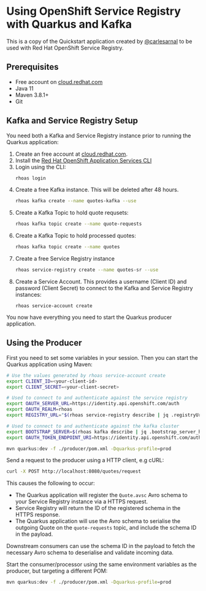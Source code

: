 # Using OpenShift Service Registry with Quarkus and Kafka

This is a copy of the Quickstart application created by [@carlesarnal](https://github.com/redhat-developer/app-services-guides/pull/303) to be used with Red Hat OpenShift Service Registry. 

## Prerequisites

* Free account on [cloud.redhat.com](https://console.redhat.com)
* Java 11
* Maven 3.8.1+
* Git

## Kafka and Service Registry Setup

You need both a Kafka and Service Registry instance prior to running the Quarkus application:

1. Create an free account at [cloud.redhat.com](https://console.redhat.com).
1. Install the [Red Hat OpenShift Application Services CLI](https://github.com/redhat-developer/app-services-guides/tree/main/rhoas-cli#installing-the-rhoas-cli)
1. Login using the CLI:
    ```bash
    rhoas login
    ```
1. Create a free Kafka instance. This will be deleted after 48 hours.
    ```bash
    rhoas kafka create --name quotes-kafka --use
    ```
1. Create a Kafka Topic to hold quote requsets:
    ```bash
    rhoas kafka topic create --name quote-requests
    ```
1. Create a Kafka Topic to hold processed quotes:
    ```bash
    rhoas kafka topic create --name quotes
    ```
1. Create a free Service Registry instance
    ```bash
    rhoas service-registry create --name quotes-sr --use
    ```
1. Create a Service Account. This provides a username (Client ID) and password (Client Secret) to connect to the Kafka and Service Registry instances:
    ```
    rhoas service-account create
    ```

You now have everything you need to start the Quarkus producer application.

## Using the Producer

First you need to set some variables in your session. Then you can start the Quarkus application using Maven:

```bash
# Use the values generated by rhoas service-account create
export CLIENT_ID=<your-client-id>
export CLIENT_SECRET=<your-client-secret>

# Used to connect to and authenticate against the service registry
export OAUTH_SERVER_URL=https://identity.api.openshift.com/auth
export OAUTH_REALM=rhoas
export REGISTRY_URL="$(rhoas service-registry describe | jq .registryUrl -r)/apis/registry/v2"

# Used to connect to and authenticate against the kafka cluster
export BOOTSTRAP_SERVER=$(rhoas kafka describe | jq .bootstrap_server_host -r)
export OAUTH_TOKEN_ENDPOINT_URI=https://identity.api.openshift.com/auth/realms/rhoas/protocol/openid-connect/token

mvn quarkus:dev -f ./producer/pom.xml -Dquarkus-profile=prod
```

Send a request to the producer using a HTTP client, e.g cURL:

```bash
curl -X POST http://localhost:8080/quotes/request
```

This causes the following to occur:

* The Quarkus application will register the `Quote.avsc` Avro schema to your Service Registry instance via a HTTPS request.
* Service Registry will return the ID of the registered schema in the HTTPS response.
* The Quarkus application will use the Avro schema to serialise the outgoing Quote on the `quote-requests` topic, and include the schema ID in the payload.

Downstream consumers can use the schema ID in the payload to fetch the necessary Avro schema to deserialise and validate incoming data.

Start the consumer/processor using the same environment variables as the producer, but targeting a different POM:

```bash
mvn quarkus:dev -f ./producer/pom.xml -Dquarkus-profile=prod
```
